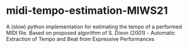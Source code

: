 # midi-tempo-estimation-MIWS21
A (slow) python implementation for estimating the tempo of a performed MIDI file. 
Based on proposed algorithm of S. Dixon (2001) - Automatic Extraction of Tempo and Beat from
Expressive Performances
